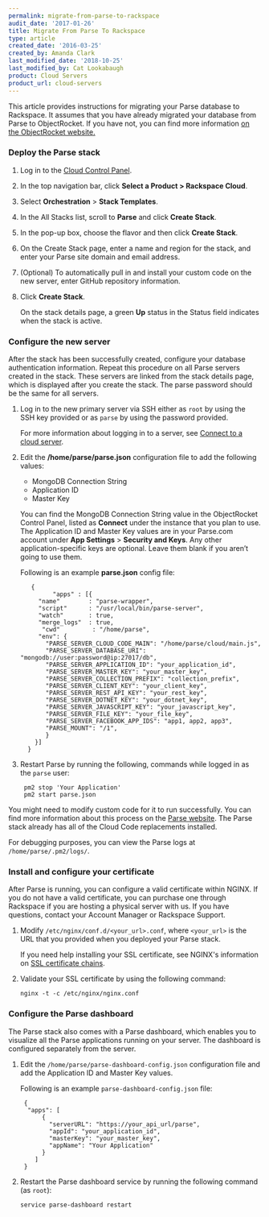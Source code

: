 ```yaml
---
permalink: migrate-from-parse-to-rackspace
audit_date: '2017-01-26'
title: Migrate From Parse To Rackspace
type: article
created_date: '2016-03-25'
created_by: Amanda Clark
last_modified_date: '2018-10-25'
last_modified_by: Cat Lookabaugh
product: Cloud Servers
product_url: cloud-servers
---
```


This article provides instructions for migrating your Parse database to
Rackspace. It assumes that you have already migrated your database from Parse
to ObjectRocket. If you have not, you can find more information [
on the ObjectRocket website.](https://objectrocket.com/)

### Deploy the Parse stack

1. Log in to the [Cloud Control Panel](https://login.rackspace.com).

2. In the top navigation bar, click **Select a Product > Rackspace Cloud**.

3. Select **Orchestration** > **Stack Templates**.

4. In the All Stacks list, scroll to **Parse** and click **Create Stack**.

5. In the pop-up box, choose the flavor and then click **Create Stack**.

6. On the Create Stack page, enter a name and region for the stack, and enter your Parse site domain and email address.

7. (Optional) To automatically pull in and install your custom code on the new server, enter GitHub repository information.

8. Click **Create Stack**.

   On the stack details page, a green **Up** status in the Status field indicates when the stack is active.


### Configure the new server

After the stack has been successfully created, configure your database
authentication information. Repeat this procedure on all Parse servers created
in the stack. These servers are linked from the stack details page, which is
displayed after you create the stack. The parse password should be the same for
all servers.

1. Log in to the new primary server via SSH either as `root` by using the SSH key provided or as `parse` by using the password provided.

   For more information about logging in to a server, see [Connect to a cloud server](https://docs-ospc.rackspace.com/support/how-to/cloud-servers/connect-to-a-cloud-server/).

2. Edit the **/home/parse/parse.json** configuration file to add the following values:

   - MongoDB Connection String
   - Application ID
   - Master Key

   You can find the MongoDB Connection String value in the ObjectRocket Control Panel, listed as **Connect** under the instance that you plan to use. The Application ID and Master Key values are in your Parse.com account under **App Settings** > **Security and Keys**. Any other application-specific keys are optional. Leave them blank if you aren’t going to use them.

   Following is an example **parse.json** config file:

	      {
		        "apps" : [{
            "name"        : "parse-wrapper",
            "script"      : "/usr/local/bin/parse-server",
            "watch"       : true,
            "merge_logs"  : true,
             "cwd"         : "/home/parse",
            "env": {
              "PARSE_SERVER_CLOUD_CODE_MAIN": "/home/parse/cloud/main.js",
              "PARSE_SERVER_DATABASE_URI": "mongodb://user:password@ip:27017/db",
              "PARSE_SERVER_APPLICATION_ID": "your_application_id",
              "PARSE_SERVER_MASTER_KEY": "your_master_key",
              "PARSE_SERVER_COLLECTION_PREFIX": "collection_prefix",
              "PARSE_SERVER_CLIENT_KEY": "your_client_key",
              "PARSE_SERVER_REST_API_KEY": "your_rest_key",
              "PARSE_SERVER_DOTNET_KEY": "your_dotnet_key",
              "PARSE_SERVER_JAVASCRIPT_KEY": "your_javascript_key",
              "PARSE_SERVER_FILE_KEY": "your_file_key",
              "PARSE_SERVER_FACEBOOK_APP_IDS": "app1, app2, app3",
              "PARSE_MOUNT": "/1",
              }
           }]
         }

3. Restart Parse by running the following, commands while logged in as the `parse` user:

	    pm2 stop 'Your Application'
	    pm2 start parse.json


You might need to modify custom code for it to run successfully. You can
find more information about this process on the [Parse website](https://parse.com/migration).
The Parse stack already has all of the Cloud Code replacements installed.

For debugging purposes, you can view the Parse logs at `/home/parse/.pm2/logs/`.


### Install and configure your certificate

After Parse is running, you can configure a valid certificate within NGINX. If
you do not have a valid certificate, you can purchase one through Rackspace if
you are hosting a physical server with us. If you have questions, contact your
Account Manager or Rackspace Support.

1. Modify `/etc/nginx/conf.d/<your_url>.conf`, where `<your_url>` is the URL that you provided when you deployed your Parse stack.

   If you need help installing your SSL certificate, see NGINX's information on [SSL certificate chains](https://nginx.org/en/docs/http/configuring_https_servers.html#chains).

2. Validate your SSL certificate by using the following command:

       nginx -t -c /etc/nginx/nginx.conf


### Configure the Parse dashboard

The Parse stack also comes with a Parse dashboard, which enables you to visualize
all the Parse applications running on your server. The dashboard is configured
separately from the server.

1. Edit the `/home/parse/parse-dashboard-config.json` configuration file and add the Application ID and Master Key values.

   Following is an example `parse-dashboard-config.json` file:

	    {
	     "apps": [
	         {
	           "serverURL": "https://your_api_url/parse",
	           "appId": "your_application_id",
	           "masterKey": "your_master_key",
	           "appName": "Your Application"
	         }
	       ]
	    }

2. Restart the Parse dashboard service by running the following command (as `root`):

       service parse-dashboard restart
